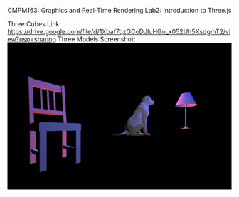 CMPM163: Graphics and Real-Time Rendering
Lab2: Introduction to Three.js

Three Cubes Link: https://drive.google.com/file/d/1Xbaf7qzGCoDJIuHGo_x052Uh5XsdgmT2/view?usp=sharing
Three Models Screenshot:
![screenshot](lab2/screenshot.png)

